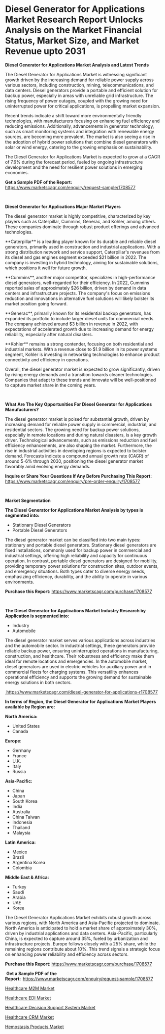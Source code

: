<p><h1>Diesel Generator for Applications Market Research Report Unlocks Analysis on the Market Financial Status, Market Size, and Market Revenue upto 2031</h1></p><p><strong>Diesel Generator for Applications Market Analysis and Latest Trends</strong></p>
<p><p>The Diesel Generator for Applications Market is witnessing significant growth driven by the increasing demand for reliable power supply across various sectors, including construction, mining, telecommunications, and data centers. Diesel generators provide a portable and efficient solution for backup power, especially in areas with unreliable grid infrastructure. The rising frequency of power outages, coupled with the growing need for uninterrupted power for critical applications, is propelling market expansion.</p><p>Recent trends indicate a shift toward more environmentally friendly technologies, with manufacturers focusing on enhancing fuel efficiency and reducing emissions. Additionally, advancements in generator technology, such as smart monitoring systems and integration with renewable energy sources, are becoming more prevalent. The market is also seeing a rise in the adoption of hybrid power solutions that combine diesel generators with solar or wind energy, catering to the growing emphasis on sustainability.</p><p>The Diesel Generator for Applications Market is expected to grow at a CAGR of 7.6% during the forecast period, fueled by ongoing infrastructure development and the need for resilient power solutions in emerging economies.</p></p>
<p><strong>Get a Sample PDF of the Report:&nbsp;</strong> <a href="https://www.marketscagr.com/enquiry/request-sample/1708577?utm_campaign=1740&utm_medium=2&utm_source=Github&utm_content=ia&utm_term=21102024&utm_id=diesel-generator-for-applications">https://www.marketscagr.com/enquiry/request-sample/1708577</a></p>
<p>&nbsp;</p>
<p><strong>Diesel Generator for Applications Major Market Players</strong></p>
<p><p>The diesel generator market is highly competitive, characterized by key players such as Caterpillar, Cummins, Generac, and Kohler, among others. These companies dominate through robust product offerings and advanced technologies.</p><p>**Caterpillar** is a leading player known for its durable and reliable diesel generators, primarily used in construction and industrial applications. With a strong distribution network and service support, Caterpillar's revenues from its diesel and gas engines segment exceeded $21 billion in 2022. The company is investing in hybrid technology, aiming for sustainable solutions, which positions it well for future growth.</p><p>**Cummins**, another major competitor, specializes in high-performance diesel generators, well-regarded for their efficiency. In 2022, Cummins reported sales of approximately $26 billion, driven by demand in data centers and infrastructure projects. The company's focus on emissions reduction and innovations in alternative fuel solutions will likely bolster its market position going forward.</p><p>**Generac**, primarily known for its residential backup generators, has expanded its portfolio to include larger diesel units for commercial needs. The company achieved around $3 billion in revenue in 2022, with expectations of accelerated growth due to increasing demand for energy reliability, especially after natural disasters.</p><p>**Kohler** remains a strong contender, focusing on both residential and industrial markets. With a revenue close to $1.9 billion in its power systems segment, Kohler is investing in networking technologies to enhance product connectivity and efficiency in operations.</p><p>Overall, the diesel generator market is expected to grow significantly, driven by rising energy demands and a transition towards cleaner technologies. Companies that adapt to these trends and innovate will be well-positioned to capture market share in the coming years.</p></p>
<p>&nbsp;</p>
<p><strong>What Are The Key Opportunities For Diesel Generator for Applications Manufacturers?</strong></p>
<p><p>The diesel generator market is poised for substantial growth, driven by increasing demand for reliable power supply in commercial, industrial, and residential sectors. The growing need for backup power solutions, especially in remote locations and during natural disasters, is a key growth driver. Technological advancements, such as emissions reduction and fuel efficiency enhancements, are also shaping the market. Furthermore, the rise in industrial activities in developing regions is expected to bolster demand. Forecasts indicate a compound annual growth rate (CAGR) of around 5-6% through 2030, positioning the diesel generator market favorably amid evolving energy demands.</p></p>
<p><strong>Inquire or Share Your Questions If Any Before Purchasing This Report:</strong> <a href="https://www.marketscagr.com/enquiry/pre-order-enquiry/1708577?utm_campaign=1740&utm_medium=2&utm_source=Github&utm_content=ia&utm_term=21102024&utm_id=diesel-generator-for-applications">https://www.marketscagr.com/enquiry/pre-order-enquiry/1708577</a></p>
<p>&nbsp;</p>
<p><strong>Market Segmentation</strong></p>
<p><strong>The Diesel Generator for Applications Market Analysis by types is segmented into:</strong></p>
<p><ul><li>Stationary Diesel Generators</li><li>Portable Diesel Generators</li></ul></p>
<p><p>The diesel generator market can be classified into two main types: stationary and portable diesel generators. Stationary diesel generators are fixed installations, commonly used for backup power in commercial and industrial settings, offering high reliability and capacity for continuous operation. In contrast, portable diesel generators are designed for mobility, providing temporary power solutions for construction sites, outdoor events, and emergency situations. Both types cater to diverse energy needs, emphasizing efficiency, durability, and the ability to operate in various environments.</p></p>
<p><strong>Purchase this Report:&nbsp;</strong><a href="https://www.marketscagr.com/purchase/1708577?utm_campaign=1740&utm_medium=2&utm_source=Github&utm_content=ia&utm_term=21102024&utm_id=diesel-generator-for-applications">https://www.marketscagr.com/purchase/1708577</a></p>
<p>&nbsp;</p>
<p><strong>The Diesel Generator for Applications Market Industry Research by Application is segmented into:</strong></p>
<p><ul><li>Industry</li><li>Automobile</li></ul></p>
<p><p>The diesel generator market serves various applications across industries and the automobile sector. In industrial settings, these generators provide reliable backup power, ensuring uninterrupted operations in manufacturing, construction, and healthcare. Their robustness and efficiency make them ideal for remote locations and emergencies. In the automobile market, diesel generators are used in electric vehicles for auxiliary power and in commercial fleets for charging systems. This versatility enhances operational efficiency and supports the growing demand for sustainable energy solutions in both sectors.</p></p>
<p><a href="https://www.marketscagr.com/diesel-generator-for-applications-r1708577?utm_campaign=1740&utm_medium=2&utm_source=Github&utm_content=ia&utm_term=21102024&utm_id=diesel-generator-for-applications">&nbsp;https://www.marketscagr.com/diesel-generator-for-applications-r1708577</a></p>
<p><strong>In terms of Region, the Diesel Generator for Applications Market Players available by Region are:</strong></p>
<p>
    <p> <strong> North America: </strong>
        <ul>
            <li>United States</li>
            <li>Canada</li>
        </ul>
        </p> 
    <p> <strong> Europe: </strong>
        <ul>
            <li>Germany</li>
            <li>France</li>
            <li>U.K.</li>
            <li>Italy</li>
            <li>Russia</li>
        </ul>
        </p> 
    <p> <strong> Asia-Pacific: </strong>
        <ul>
            <li>China</li>
            <li>Japan</li>
            <li>South Korea</li>
            <li>India</li>
            <li>Australia</li>
            <li>China Taiwan</li>
            <li>Indonesia</li>
            <li>Thailand</li>
            <li>Malaysia</li>
        </ul>
        </p> 
    <p> <strong> Latin America: </strong>
        <ul>
            <li>Mexico</li>
            <li>Brazil</li>
            <li>Argentina Korea</li>
            <li>Colombia</li>
        </ul>
        </p> 
    <p> <strong> Middle East & Africa: </strong>
        <ul>
            <li>Turkey</li>
            <li>Saudi</li>
            <li>Arabia</li>
            <li>UAE</li>
            <li>Korea</li>
        </ul>
    </p>
    </p>
<p><p>The Diesel Generator Applications Market exhibits robust growth across various regions, with North America and Asia-Pacific projected to dominate. North America is anticipated to hold a market share of approximately 30%, driven by industrial applications and data centers. Asia-Pacific, particularly China, is expected to capture around 35%, fueled by urbanization and infrastructure projects. Europe follows closely with a 25% share, while the remaining regions contribute about 10%. This trend signals a strategic focus on enhancing power reliability and efficiency across sectors.</p></p>
<p><strong>Purchase this Report: </strong><a href="https://www.marketscagr.com/purchase/1708577?utm_campaign=1740&utm_medium=2&utm_source=Github&utm_content=ia&utm_term=21102024&utm_id=diesel-generator-for-applications">https://www.marketscagr.com/purchase/1708577</a></p>
<p>&nbsp;<strong>Get a Sample PDF of the Report:&nbsp;&nbsp;</strong><a href="https://www.marketscagr.com/enquiry/request-sample/1708577?utm_campaign=1740&utm_medium=2&utm_source=Github&utm_content=ia&utm_term=21102024&utm_id=diesel-generator-for-applications">https://www.marketscagr.com/enquiry/request-sample/1708577</a></p>
<p><strong></strong></p>
<p><p><a href="https://www.linkedin.com/pulse/healthcare-m2m-industry-sector-new-technologies-market-impact-aoh8c?utm_campaign=1740&utm_medium=2&utm_source=Github&utm_content=ia&utm_term=21102024&utm_id=diesel-generator-for-applications">Healthcare M2M Market</a></p><p><a href="https://www.linkedin.com/pulse/booming-healthcare-edi-market-sector-analysis-growth-projections-wiguc?utm_campaign=1740&utm_medium=2&utm_source=Github&utm_content=ia&utm_term=21102024&utm_id=diesel-generator-for-applications">Healthcare EDI Market</a></p><p><a href="https://www.linkedin.com/pulse/emerging-trends-healthcare-decision-support-system-market-detailed-iezqc?utm_campaign=1740&utm_medium=2&utm_source=Github&utm_content=ia&utm_term=21102024&utm_id=diesel-generator-for-applications">Healthcare Decision Support System Market</a></p><p><a href="https://www.linkedin.com/pulse/healthcare-crm-market-size-status-forecast-2024-2031-ek-phrasis-ddtnc?utm_campaign=1740&utm_medium=2&utm_source=Github&utm_content=ia&utm_term=21102024&utm_id=diesel-generator-for-applications">Healthcare CRM Market</a></p><p><a href="https://www.linkedin.com/pulse/hemostasis-products-market-evolution-key-trends-regional-vcgvf?utm_campaign=1740&utm_medium=2&utm_source=Github&utm_content=ia&utm_term=21102024&utm_id=diesel-generator-for-applications">Hemostasis Products Market</a></p></p>